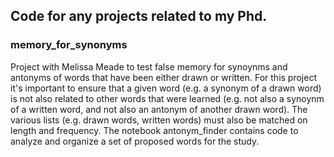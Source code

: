 
## Code for any projects related to my Phd.

### memory_for_synonyms
Project with Melissa Meade to test false memory for synoynms and antonyms of words that have been either drawn or written. For this project it's important to ensure that a given word (e.g. a synonym of a drawn word) is not also related to other words that were learned (e.g. not also a synoynm of a written word, and not also an antonym of another drawn word). The various lists (e.g. drawn words, written words) must also be matched on length and frequency. The notebook antonym_finder contains code to analyze and organize a set of proposed words for the study.
